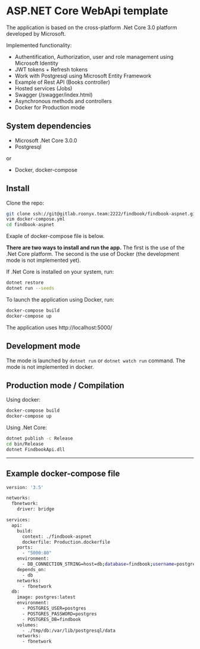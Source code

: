 ASP.NET Core WebApi template
============================
The application is based on the cross-platform .Net Core 3.0 platform developed by Microsoft.

Implemented functionality:
* Authentification, Authorization, user and role management using Microsoft Identity
* JWT tokens + Refresh tokens
* Work with Postgresql using Microsoft Entity Framework
* Example of Rest API (Books controller)
* Hosted services (Jobs)
* Swagger (/swagger/index.html)
* Asynchronous methods and controllers
* Docker for Production mode

## System dependencies

- Microsoft .Net Core 3.0.0
- Postgresql

or
- Docker, docker-compose

## Install

Clone the repo:
```sh
git clone ssh://git@gitlab.roonyx.team:2222/findbook/findbook-aspnet.git
vim docker-compose.yml
cd findbook-aspnet
```
Exaple of docker-compose file is below.

**There are two ways to install and run the app.** The first is the use of the .Net Core platform. The second is the use of Docker (the development mode is not implemented yet).

If .Net Core is installed on your system, run:
```sh
dotnet restore
dotnet run --seeds
```
To launch the application using Docker, run:
```sh
docker-compose build
docker-compose up
```
The application uses http://localhost:5000/

## Development mode

The mode is launched by `dotnet run` or `dotnet watch run` command. The mode is not implemented in docker.

## Production mode / Compilation

Using docker:
```sh
docker-compose build
docker-compose up
```
Using .Net Core:
```sh
dotnet publish -c Release
cd bin/Release
dotnet FindbookApi.dll
```

<hr>

## Example docker-compose file
```sh
version: '3.5'

networks: 
  fbnetwork:
    driver: bridge

services:
  api:
    build: 
      context: ./findbook-aspnet
      dockerfile: Production.dockerfile
    ports:
      - "5000:80"
    environment: 
      - DB_CONNECTION_STRING=host=db;database=findbook;username=postgres;password=postgres
    depends_on:
      - db
    networks: 
      - fbnetwork
  db:
    image: postgres:latest
    environment: 
      - POSTGRES_USER=postgres
      - POSTGRES_PASSWORD=postgres
      - POSTGRES_DB=findbook
    volumes:
      - ./tmp/db:/var/lib/postgresql/data
    networks: 
      - fbnetwork

```